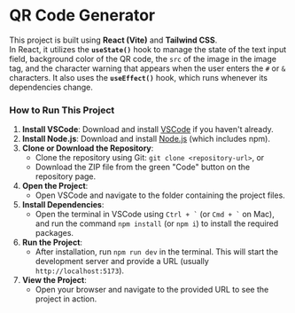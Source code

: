 # QR Code Generator

This project is built using **React (Vite)** and **Tailwind CSS**.  
In React, it utilizes the **`useState()`** hook to manage the state of the text input field, background color of the QR code, the `src` of the image in the image tag, and the character warning that appears when the user enters the `#` or `&` characters. It also uses the **`useEffect()`** hook, which runs whenever its dependencies change.

### How to Run This Project

1. **Install VSCode**: Download and install [VSCode](https://code.visualstudio.com/) if you haven't already.
2. **Install Node.js**: Download and install [Node.js](https://nodejs.org/) (which includes npm).
3. **Clone or Download the Repository**:
   - Clone the repository using Git: `git clone <repository-url>`, or
   - Download the ZIP file from the green "Code" button on the repository page.
4. **Open the Project**:
   - Open VSCode and navigate to the folder containing the project files.
5. **Install Dependencies**:
   - Open the terminal in VSCode using `` Ctrl + ` `` (or `` Cmd + ` `` on Mac), and run the command `npm install` (or `npm i`) to install the required packages.
6. **Run the Project**:
   - After installation, run `npm run dev` in the terminal. This will start the development server and provide a URL (usually `http://localhost:5173`).
7. **View the Project**:
   - Open your browser and navigate to the provided URL to see the project in action.
